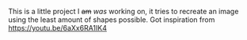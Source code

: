 This is a little project I ~~am~~ *was* working on, it tries to recreate an image using the least amount of shapes possible.
Got inspiration from https://youtu.be/6aXx6RA1IK4
